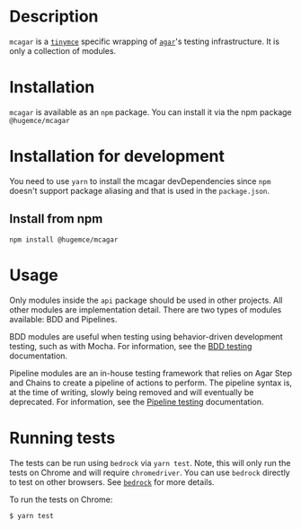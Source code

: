 # Description

`mcagar` is a [`tinymce`](https://www.npmjs.com/package/tinymce) specific wrapping of [`agar`](https://www.npmjs.com/package/@hugemce/agar)'s testing infrastructure. It is only a collection of modules.

# Installation

`mcagar` is available as an `npm` package. You can install it via the npm package `@hugemce/mcagar`

# Installation for development

You need to use `yarn` to install the mcagar devDependencies since `npm` doesn't support package aliasing and that is used in the `package.json`.

## Install from npm

`npm install @hugemce/mcagar`

# Usage

Only modules inside the `api` package should be used in other projects. All other modules are implementation detail. There are two types of modules available: BDD and Pipelines.

BDD modules are useful when testing using behavior-driven development testing, such as with Mocha. For information, see the [BDD testing](docs/bdd.md) documentation.

Pipeline modules are an in-house testing framework that relies on Agar Step and Chains to create a pipeline of actions to perform. The pipeline syntax is, at the time of writing, slowly being removed and will eventually be deprecated. For information, see the [Pipeline testing](docs/pipelines.md) documentation.

# Running tests

The tests can be run using `bedrock` via `yarn test`. Note, this will only run the tests on Chrome and will require `chromedriver`. You can use `bedrock` directly to test on other browsers. See [`bedrock`](https://www.npmjs.com/package/@ephox/bedrock) for more details.

To run the tests on Chrome:

`$ yarn test`
